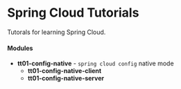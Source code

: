 # Spring Cloud Tutorials

Tutorals for learning Spring Cloud.

#### Modules
- **tt01-config-native** - `spring cloud config` native mode
    - **tt01-config-native-client**
    - **tt01-config-native-server**
